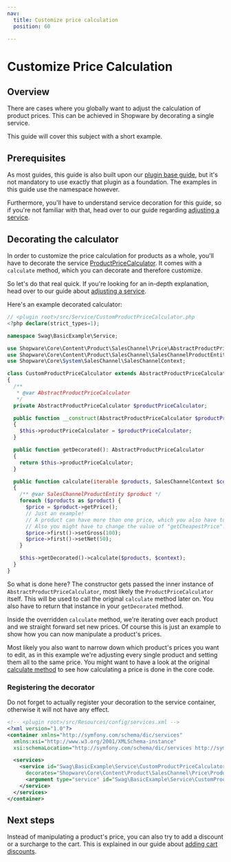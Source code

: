 ```yaml
---
nav:
  title: Customize price calculation
  position: 60

---
```


# Customize Price Calculation

## Overview

There are cases where you globally want to adjust the calculation of product prices. This can be achieved in Shopware by decorating a single service.

This guide will cover this subject with a short example.

## Prerequisites

As most guides, this guide is also built upon our [plugin base guide](../../plugin-base-guide), but it's not mandatory to use exactly that plugin as a foundation. The examples in this guide use the namespace however.

Furthermore, you'll have to understand service decoration for this guide, so if you're not familiar with that, head over to our guide regarding [adjusting a service](../../plugin-fundamentals/adjusting-service).

## Decorating the calculator

In order to customize the price calculation for products as a whole, you'll have to decorate the service [ProductPriceCalculator](https://github.com/shopware/shopware/blob/trunk/src/Core/Content/Product/SalesChannel/Price/ProductPriceCalculator.php). It comes with a `calculate` method, which you can decorate and therefore customize.

So let's do that real quick. If you're looking for an in-depth explanation, head over to our guide about [adjusting a service](../../plugin-fundamentals/adjusting-service).

Here's an example decorated calculator:

```php
// <plugin root>/src/Service/CustomProductPriceCalculator.php
<?php declare(strict_types=1);

namespace Swag\BasicExample\Service;

use Shopware\Core\Content\Product\SalesChannel\Price\AbstractProductPriceCalculator;
use Shopware\Core\Content\Product\SalesChannel\SalesChannelProductEntity;
use Shopware\Core\System\SalesChannel\SalesChannelContext;

class CustomProductPriceCalculator extends AbstractProductPriceCalculator
{
  /**
   * @var AbstractProductPriceCalculator
   */
  private AbstractProductPriceCalculator $productPriceCalculator;

  public function __construct(AbstractProductPriceCalculator $productPriceCalculator)
  {
    $this->productPriceCalculator = $productPriceCalculator;
  }

  public function getDecorated(): AbstractProductPriceCalculator
  {
    return $this->productPriceCalculator;
  }

  public function calculate(iterable $products, SalesChannelContext $context): void
  {
    /** @var SalesChannelProductEntity $product */
    foreach ($products as $product) {
      $price = $product->getPrice();
      // Just an example!
      // A product can have more than one price, which you also have to consider.
      // Also you might have to change the value of "getCheapestPrice"!
      $price->first()->setGross(100);
      $price->first()->setNet(50);
    }

    $this->getDecorated()->calculate($products, $context);
  }
}
```

So what is done here? The constructor gets passed the inner instance of `AbstractProductPriceCalculator`, most likely the `ProductPriceCalculator` itself. This will be used to call the original `calculate` method later on. You also have to return that instance in your `getDecorated` method.

Inside the overridden `calculate` method, we're iterating over each product and we straight forward set new prices. Of course this is just an example to show how you can now manipulate a product's prices.

Most likely you also want to narrow down which product's prices you want to edit, as in this example we're adjusting every single product and setting them all to the same price. You might want to have a look at the original [calculate method](https://github.com/shopware/shopware/blob/trunk/src/Core/Content/Product/SalesChannel/Price/ProductPriceCalculator.php#L45-L58) to see how calculating a price is done in the core code.

### Registering the decorator

Do not forget to actually register your decoration to the service container, otherwise it will not have any effect.

```xml
<!-- <plugin root>/src/Resources/config/services.xml -->
<?xml version="1.0"?>
<container xmlns="http://symfony.com/schema/dic/services"
  xmlns:xsi="http://www.w3.org/2001/XMLSchema-instance"
  xsi:schemaLocation="http://symfony.com/schema/dic/services http://symfony.com/schema/dic/services/services-1.0.xsd">

  <services>
    <service id="Swag\BasicExample\Service\CustomProductPriceCalculator"
      decorates="Shopware\Core\Content\Product\SalesChannel\Price\ProductPriceCalculator">
      <argument type="service" id="Swag\BasicExample\Service\CustomProductPriceCalculator.inner" />
    </service>
  </services>
</container>
```

## Next steps

Instead of manipulating a product's price, you can also try to add a discount or a surcharge to the cart. This is explained in our guide about [adding cart discounts](add-cart-discounts).
